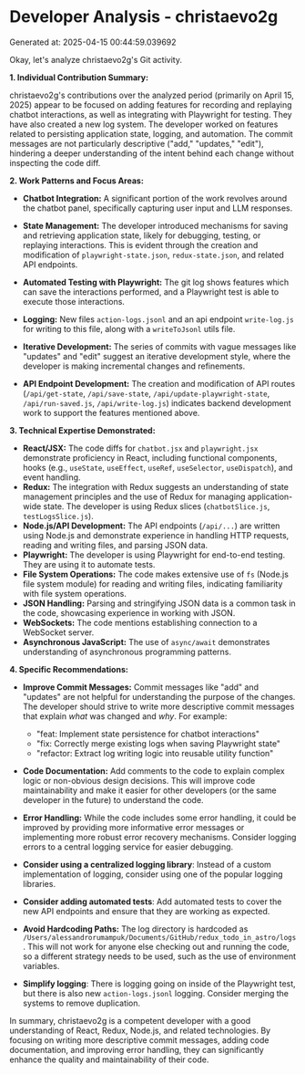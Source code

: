 # Developer Analysis - christaevo2g
Generated at: 2025-04-15 00:44:59.039692

Okay, let's analyze christaevo2g's Git activity.

**1. Individual Contribution Summary:**

christaevo2g's contributions over the analyzed period (primarily on April 15, 2025) appear to be focused on adding features for recording and replaying chatbot interactions, as well as integrating with Playwright for testing.  They have also created a new log system. The developer worked on features related to persisting application state, logging, and automation. The commit messages are not particularly descriptive ("add," "updates," "edit"), hindering a deeper understanding of the intent behind each change without inspecting the code diff.

**2. Work Patterns and Focus Areas:**

*   **Chatbot Integration:**  A significant portion of the work revolves around the chatbot panel, specifically capturing user input and LLM responses.
*   **State Management:** The developer introduced mechanisms for saving and retrieving application state, likely for debugging, testing, or replaying interactions.  This is evident through the creation and modification of `playwright-state.json`, `redux-state.json`, and related API endpoints.
*   **Automated Testing with Playwright:** The git log shows features which can save the interactions performed, and a Playwright test is able to execute those interactions.
*   **Logging:** New files `action-logs.jsonl` and an api endpoint `write-log.js` for writing to this file, along with a `writeToJsonl` utils file.

*   **Iterative Development:** The series of commits with vague messages like "updates" and "edit" suggest an iterative development style, where the developer is making incremental changes and refinements.
*   **API Endpoint Development:** The creation and modification of API routes (`/api/get-state`, `/api/save-state`, `/api/update-playwright-state`, `/api/run-saved.js`, `/api/write-log.js`) indicates backend development work to support the features mentioned above.

**3. Technical Expertise Demonstrated:**

*   **React/JSX:**  The code diffs for `chatbot.jsx` and `playwright.jsx` demonstrate proficiency in React, including functional components, hooks (e.g., `useState`, `useEffect`, `useRef`, `useSelector`, `useDispatch`), and event handling.
*   **Redux:** The integration with Redux suggests an understanding of state management principles and the use of Redux for managing application-wide state.  The developer is using Redux slices (`chatbotSlice.js`, `testLogsSlice.js`).
*   **Node.js/API Development:** The API endpoints (`/api/...`) are written using Node.js and demonstrate experience in handling HTTP requests, reading and writing files, and parsing JSON data.
*   **Playwright:** The developer is using Playwright for end-to-end testing. They are using it to automate tests.
*   **File System Operations:** The code makes extensive use of `fs` (Node.js file system module) for reading and writing files, indicating familiarity with file system operations.
*   **JSON Handling:**  Parsing and stringifying JSON data is a common task in the code, showcasing experience in working with JSON.
*   **WebSockets:** The code mentions establishing connection to a WebSocket server.
*   **Asynchronous JavaScript:** The use of `async/await` demonstrates understanding of asynchronous programming patterns.

**4. Specific Recommendations:**

*   **Improve Commit Messages:** Commit messages like "add" and "updates" are not helpful for understanding the purpose of the changes.  The developer should strive to write more descriptive commit messages that explain *what* was changed and *why*.  For example:

    *   "feat: Implement state persistence for chatbot interactions"
    *   "fix: Correctly merge existing logs when saving Playwright state"
    *   "refactor: Extract log writing logic into reusable utility function"

*   **Code Documentation:**  Add comments to the code to explain complex logic or non-obvious design decisions. This will improve code maintainability and make it easier for other developers (or the same developer in the future) to understand the code.
*   **Error Handling:**  While the code includes some error handling, it could be improved by providing more informative error messages or implementing more robust error recovery mechanisms.  Consider logging errors to a central logging service for easier debugging.
*   **Consider using a centralized logging library**: Instead of a custom implementation of logging, consider using one of the popular logging libraries.
*   **Consider adding automated tests**: Add automated tests to cover the new API endpoints and ensure that they are working as expected.
*   **Avoid Hardcoding Paths:** The log directory is hardcoded as `/Users/alessandrorumampuk/Documents/GitHub/redux_todo_in_astro/logs`. This will not work for anyone else checking out and running the code, so a different strategy needs to be used, such as the use of environment variables.
*   **Simplify logging**: There is logging going on inside of the Playwright test, but there is also new `action-logs.jsonl` logging. Consider merging the systems to remove duplication.

In summary, christaevo2g is a competent developer with a good understanding of React, Redux, Node.js, and related technologies. By focusing on writing more descriptive commit messages, adding code documentation, and improving error handling, they can significantly enhance the quality and maintainability of their code.
